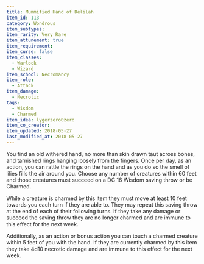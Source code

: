 ```yaml
---
title: Mummified Hand of Delilah
item_id: 113
category: Wondrous
item_subtypes:
item_rarity: Very Rare
item_attunement: true
item_requirement:
item_curse: false
item_classes:
  - Warlock
  - Wizard
item_school: Necromancy
item_role:
  - Attack
item_damage:
  - Necrotic
tags:
  - Wisdom
  - Charmed
item_idea: lygerzero0zero
item_co_creator:
item_updated: 2018-05-27
last_modified_at: 2018-05-27
---
```


You find an old withered hand, no more than skin drawn taut across bones, and tarnished rings hanging loosely from the fingers. Once per day, as an action, you can rattle the rings on the hand and as you do so the smell of lilies fills the air around you. Choose any number of creatures within 60 feet and those creatures must succeed on a DC 16 Wisdom saving throw or be Charmed.

While a creature is charmed by this item they must move at least 10 feet towards you each turn if they are able to. They may repeat this saving throw at the end of each of their following turns. If they take any damage or succeed the saving throw they are no longer charmed and are immune to this effect for the next week.

Additionally, as an action or bonus action you can touch a charmed creature within 5 feet of you with the hand. If they are currently charmed by this item they take 4d10 necrotic damage and are immune to this effect for the next week.

